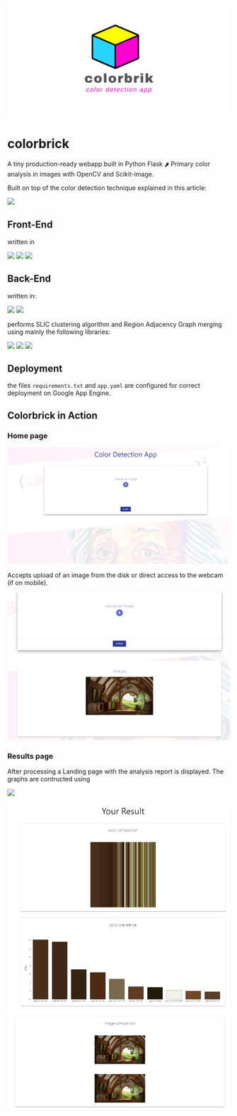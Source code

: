 <img src="static/colorbrick_Cover.png">

# colorbrick
A tiny production-ready webapp built in Python Flask 🌶 Primary color analysis in images with OpenCV and Scikit-image.

Built on top of the color detection technique explained in this article:

[![](https://img.shields.io/badge/color%20detection-C10316?style=for-the-badge&logo=shark)](https://gcgrossi.github.io/color-detection/)

## Front-End

written in

[![](https://img.shields.io/badge/Javascript-black?style=for-the-badge&logo=javascript)]()
[![](https://img.shields.io/badge/HTML-730305?style=for-the-badge&logo=html5)]()
[![](https://img.shields.io/badge/Materialize%20CSS-orange?style=for-the-badge&logo=css3)]()

## Back-End
written in:

[![](https://img.shields.io/badge/Python-B5a300?style=for-the-badge&logo=python)]()
[![](https://img.shields.io/badge/flask-730305?style=for-the-badge&logo=flask)]()

performs SLIC clustering algorithm and Region Adjacency Graph merging using mainly the following libraries:

[![](https://img.shields.io/badge/numpy-D28e08?style=for-the-badge&logo=numpy)]()
[![](https://img.shields.io/badge/opencv-110354?style=for-the-badge&logo=opencv)]()
[![](https://img.shields.io/badge/scikit%20image-414141?style=for-the-badge&logo=scikitlearn)]()

## Deployment
the files ```requirements.txt``` and ```app.yaml``` are configured for correct deployment on Google App Engine.

## Colorbrick in Action

### Home page

<img src="assets/Home.PNG">

Accepts upload of an image from the disk or direct access to the webcam (if on mobile).

<img src="assets/Home_Image.PNG">

### Results page

After processing a Landing page with the analysis report is displayed. The graphs are contructed using

[![](https://img.shields.io/badge/plotly%20js-110354?style=for-the-badge&logo=plotly)]()

<img src="assets/result.PNG">

<img src="assets/result_1.PNG">




